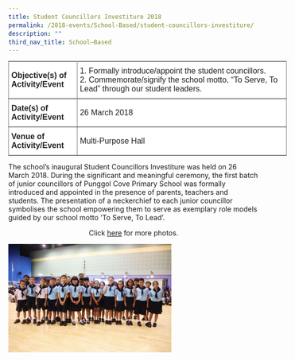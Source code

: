 ```yaml
---
title: Student Councillors Investiture 2018
permalink: /2018-events/School-Based/student-councillors-investiture/
description: ""
third_nav_title: School–Based
---
```

<style type="text/css">
.tg  {border-collapse:collapse;border-spacing:0;margin:0px auto;}
.tg td{border-color:black;border-style:solid;border-width:1px;font-family:Arial, sans-serif;font-size:14px;
  overflow:hidden;padding:10px 5px;word-break:normal;}
.tg th{border-color:black;border-style:solid;border-width:1px;font-family:Arial, sans-serif;font-size:14px;
  font-weight:normal;overflow:hidden;padding:10px 5px;word-break:normal;}
.tg .tg-kdpx{background-color:#FFF;border-color:inherit;color:#222;font-size:16px;text-align:left;vertical-align:middle}
.tg .tg-x4x2{background-color:#FFF;border-color:inherit;color:#222;font-size:16px;font-weight:bold;text-align:left;
  vertical-align:middle}
</style>
<table class="tg" style="undefined;table-layout: fixed; width: 560px">
<colgroup>
<col style="width: 138px">
<col style="width: 422px">
</colgroup>
<tbody>
  <tr>
    <td class="tg-x4x2">Objective(s) of Activity/Event</td>
    <td class="tg-kdpx">1.      Formally introduce/appoint the student councillors.<br>2.      Commemorate/signify the school motto, “To Serve, To Lead” through our student leaders.</td>
  </tr>
  <tr>
    <td class="tg-x4x2">Date(s) of Activity/Event</td>
    <td class="tg-kdpx">26 March 2018</td>
  </tr>
  <tr>
    <td class="tg-x4x2">Venue of Activity/Event</td>
    <td class="tg-kdpx">Multi-Purpose Hall</td>
  </tr>
</tbody>
</table>

The school’s inaugural Student Councillors Investiture was held on 26 March 2018. During the significant and meaningful ceremony, the first batch of junior councillors of Punggol Cove Primary School was formally introduced and appointed in the presence of parents, teachers and students. The presentation of a neckerchief to each junior councillor symbolises the school empowering them to serve as exemplary role models guided by our school motto ‘To Serve, To Lead’.

<center>Click <a href="https://www.flickr.com/photos/142848383@N02/albums/72157694547322944">here</a> for more photos.</center>


<img src="/images/_2018%20Student%20Councillors%20Investiture%20(4).jpeg" 
     style="width:65%">